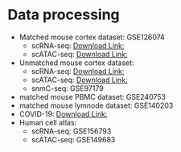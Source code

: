 # Data processing
* Matched mouse cortex dataset: GSE126074
    * scRNA-seq: [Download Link: ](http://download.gao-lab.org/GLUE/dataset/Chen-2019-RNA.h5ad)
    * scATAC-seq: [Download Link: ](http://download.gao-lab.org/GLUE/dataset/Chen-2019-ATAC.h5ad)
* Unmatched mouse cortex dataset: 
    * scRNA-seq: [Download Link: ](http://dropviz.org/)
    * scATAC-seq: [Download Link: ](https://support.10xgenomics.com/single-cell-atac/datasets/1.1.0/atac_v1_adult_brain_fresh_5k)
    * snmC-seq: GSE97179
* matched mouse PBMC dataset: GSE240753
* matched mouse lymnode dataset: GSE140203
* COVID-19: [Download Link: ](https://covid19.cog.sanger.ac.uk/submissions/release1/haniffa21.processed.h5ad)
* Human cell atlas: 
    * scRNA-seq: GSE156793
    * scATAC-seq: GSE149683
    